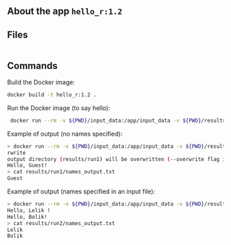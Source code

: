## About the app `hello_r:1.2`


## Files

```bash
```

## Commands

Build the Docker image:

```bash
docker build -t hello_r:1.2 .
```

Run the Docker image (to say hello):

```bash
 docker run --rm -v ${PWD}/input_data:/app/input_data -v ${PWD}/results:/app/results hello_r:1.2 --file_name input_data/names_input.txt --dir_out results/run1
```

Example of output (no names specified):

```bash
> docker run --rm -v ${PWD}/input_data:/app/input_data -v ${PWD}/results:/app/results hello_r:1.2 --dir_out results/run1 --ove
rwrite
output directory (results/run1) will be overwritten (--overwrite flag is on)
Hello, Guest!
> cat results/run1/names_output.txt
Guest
```

Example of output (names specified in an input file):

```bash
> docker run --rm -v ${PWD}/input_data:/app/input_data -v ${PWD}/results:/app/results hello_r:1.2 --file_name input_data/names_input.txt --dir_out results/run2 --overwrite
Hello, Lelik !
Hello, Bolik!
> cat results/run2/names_output.txt
Lelik
Bolik
```
